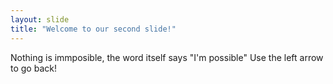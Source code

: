 ```yaml
---
layout: slide
title: "Welcome to our second slide!"
---
```

Nothing is immposible, the word itself says "I'm possible"
Use the left arrow to go back!
